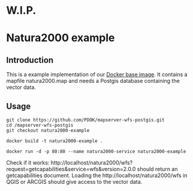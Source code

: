 # W.I.P.

# Natura2000 example

## Introduction
This is a example implementation of our [Docker base image](https://github.com/PDOK/mapserver-wfs-postgis). It contains a mapfile natura2000.map and needs a Postgis database containing the vector data.

## Usage
```
git clone https://github.com/PDOK/mapserver-wfs-postgis.git
cd /mapserver-wfs-postgis
git checkout natura2000-example
```

```
docker build -t natura2000-example .
```

```
docker run -d -p 80:80 --name natura2000-service natura2000-example
```

Check if it works: http://localhost/natura2000/wfs?request=getcapabilities&service=wfs&version=2.0.0 should return an getcapabilities document. Loading the http://localhost/natura2000/wfs in QGIS or ARCGIS should give access to the vector data.
